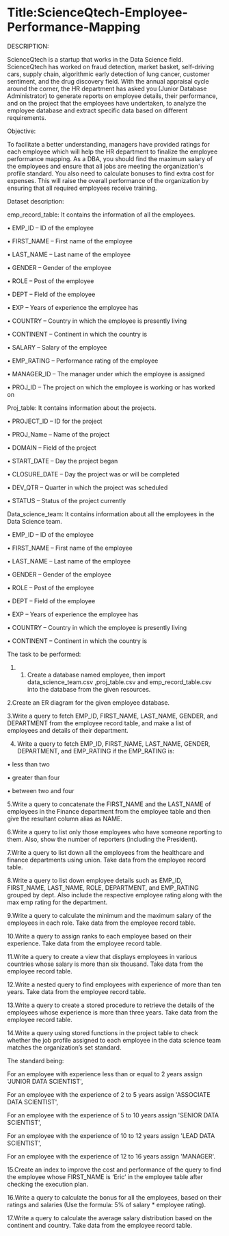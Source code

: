 # Title:ScienceQtech-Employee-Performance-Mapping

DESCRIPTION:

ScienceQtech is a startup that works in the Data Science field. ScienceQtech has worked on fraud detection, market basket, self-driving cars, supply chain, algorithmic early detection of lung cancer, customer sentiment, and the drug discovery field. With the annual appraisal cycle around the corner, the HR department has asked you (Junior Database Administrator) to generate reports on employee details, their performance, and on the project that the employees have undertaken, to analyze the employee database and extract specific data based on different requirements.

Objective:

To facilitate a better understanding, managers have provided ratings for each employee which will help the HR department to finalize the employee performance mapping. As a DBA, you should find the maximum salary of the employees and ensure that all jobs are meeting the organization's profile standard. You also need to calculate bonuses to find extra cost for expenses. This will raise the overall performance of the organization by ensuring that all required employees receive training.

Dataset description:
 
emp_record_table: It contains the information of all the employees.

•	EMP_ID – ID of the employee

•	FIRST_NAME – First name of the employee

•	LAST_NAME – Last name of the employee

•	GENDER – Gender of the employee

•	ROLE – Post of the employee

•	DEPT – Field of the employee

•	EXP – Years of experience the employee has

•	COUNTRY – Country in which the employee is presently living

•	CONTINENT – Continent in which the country is

•	SALARY – Salary of the employee

•	EMP_RATING – Performance rating of the employee

•	MANAGER_ID – The manager under which the employee is assigned 

•	PROJ_ID – The project on which the employee is working or has worked on

 
Proj_table: It contains information about the projects.

•	PROJECT_ID – ID for the project

•	PROJ_Name – Name of the project

•	DOMAIN – Field of the project

•	START_DATE – Day the project began

•	CLOSURE_DATE – Day the project was or will be completed

•	DEV_QTR – Quarter in which the project was scheduled

•	STATUS – Status of the project currently
 
Data_science_team: It contains information about all the employees in the Data Science team.

•	EMP_ID – ID of the employee

•	FIRST_NAME – First name of the employee

•	LAST_NAME – Last name of the employee

•	GENDER – Gender of the employee

•	ROLE – Post of the employee

•	DEPT – Field of the employee

•	EXP – Years of experience the employee has

•	COUNTRY – Country in which the employee is presently living

•	CONTINENT – Continent in which the country is

The task to be performed: 

1.	1. Create a database named employee, then import data_science_team.csv ,proj_table.csv and emp_record_table.csv  into the database from the given resources.

2.Create an ER diagram for the given employee database.

3.Write a query to fetch EMP_ID, FIRST_NAME, LAST_NAME, GENDER, and DEPARTMENT from the employee record table, and make a list of employees and details of their department.

4.	Write a query to fetch EMP_ID, FIRST_NAME, LAST_NAME, GENDER, DEPARTMENT, and EMP_RATING if the EMP_RATING is:

•	less than two

•	greater than four 

•	between two and four
 
5.Write a query to concatenate the FIRST_NAME and the LAST_NAME of employees in the Finance department from the employee table and then give the resultant column alias as NAME.
 
6.Write a query to list only those employees who have someone reporting to them. Also, show the number of reporters (including the President).

7.Write a query to list down all the employees from the healthcare and finance departments using union. Take data from the employee record table.

8.Write a query to list down employee details such as EMP_ID, FIRST_NAME, LAST_NAME, ROLE, DEPARTMENT, and EMP_RATING grouped by dept. Also include the respective employee rating along with the max emp rating for the department.

9.Write a query to calculate the minimum and the maximum salary of the employees in each role. Take data from the employee record table.

10.Write a query to assign ranks to each employee based on their experience. Take data from the employee record table.

11.Write a query to create a view that displays employees in various countries whose salary is more than six thousand. Take data from the employee record table.

12.Write a nested query to find employees with experience of more than ten years. Take data from the employee record table.

13.Write a query to create a stored procedure to retrieve the details of the employees whose experience is more than three years. Take data from the employee record table.

14.Write a query using stored functions in the project table to check whether the job profile assigned to each employee in the data science team matches the organization’s set standard.

The standard being:

For an employee with experience less than or equal to 2 years assign 'JUNIOR DATA SCIENTIST',

For an employee with the experience of 2 to 5 years assign 'ASSOCIATE DATA SCIENTIST',

For an employee with the experience of 5 to 10 years assign 'SENIOR DATA SCIENTIST',

For an employee with the experience of 10 to 12 years assign 'LEAD DATA SCIENTIST',

For an employee with the experience of 12 to 16 years assign 'MANAGER'.

15.Create an index to improve the cost and performance of the query to find the employee whose FIRST_NAME is ‘Eric’ in the employee table after checking the execution plan.

16.Write a query to calculate the bonus for all the employees, based on their ratings and salaries (Use the formula: 5% of salary * employee rating).

17.Write a query to calculate the average salary distribution based on the continent and country. Take data from the employee record table.
